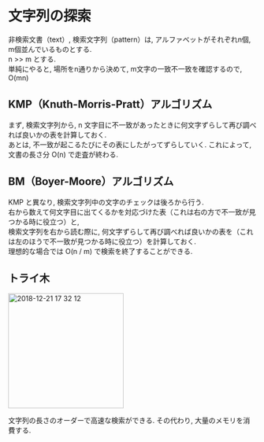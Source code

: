 # 文字列の探索

非検索文書（text）, 検索文字列（pattern）は, アルファベットがそれぞれn個, m個並んでいるものとする.  
n >> m とする.  
単純にやると, 場所をn通りから決めて, m文字の一致不一致を確認するので, O(mn)  

## KMP（Knuth-Morris-Pratt）アルゴリズム

まず, 検索文字列から, n 文字目に不一致があったときに何文字ずらして再び調べれば良いかの表を計算しておく.  
あとは, 不一致が起こるたびにその表にしたがってずらしていく. これによって, 文書の長さ分 O(n) で走査が終わる.

## BM（Boyer-Moore）アルゴリズム

KMP と異なり, 検索文字列中の文字のチェックは後ろから行う.  
右から数えて何文字目に出てくるかを対応づけた表（これは右の方で不一致が見つかる時に役立つ）と,  
検索文字列を右から読む際に, 何文字ずらして再び調べれば良いかの表を（これは左のほうで不一致が見つかる時に役立つ）を計算しておく.  
理想的な場合では O(n / m) で検索を終了することができる.

## トライ木

<img width="234" alt="2018-12-21 17 32 12" src="https://user-images.githubusercontent.com/36184621/50332759-7f1d7f80-0546-11e9-8015-8a72d897796e.png">

文字列の長さのオーダーで高速な検索ができる. その代わり, 大量のメモリを消費する.

